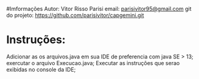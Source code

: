 #Imformações
Autor: Vitor Risso Parisi
email: parisivitor95@gmail.com 
git do projeto: https://github.com/parisivitor/capgemini.git

# Instruções:
Adicionar as os arquivos.java em sua IDE de preferencia com java SE > 13;
exercutar o arquivo Execucao.java;
Executar as instruções que serao exibidas no console da IDE;



